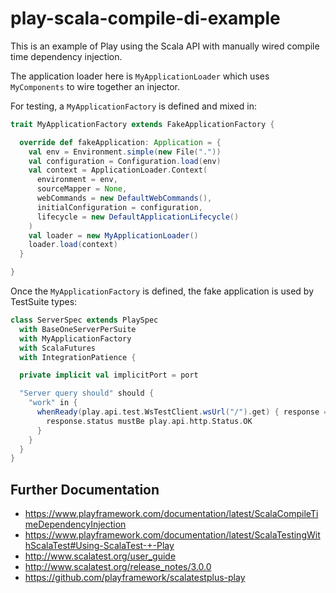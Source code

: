 # play-scala-compile-di-example

This is an example of Play using the Scala API with manually wired compile time dependency injection.

The application loader here is `MyApplicationLoader` which uses `MyComponents` to wire together an injector.
  
For testing, a `MyApplicationFactory` is defined and mixed in:

```scala
trait MyApplicationFactory extends FakeApplicationFactory {

  override def fakeApplication: Application = {
    val env = Environment.simple(new File("."))
    val configuration = Configuration.load(env)
    val context = ApplicationLoader.Context(
      environment = env,
      sourceMapper = None,
      webCommands = new DefaultWebCommands(),
      initialConfiguration = configuration,
      lifecycle = new DefaultApplicationLifecycle()
    )
    val loader = new MyApplicationLoader()
    loader.load(context)
  }

}
```

Once the `MyApplicationFactory` is defined, the fake application is used by TestSuite types:

```scala
class ServerSpec extends PlaySpec
  with BaseOneServerPerSuite
  with MyApplicationFactory
  with ScalaFutures
  with IntegrationPatience {

  private implicit val implicitPort = port

  "Server query should" should {
    "work" in {
      whenReady(play.api.test.WsTestClient.wsUrl("/").get) { response =>
        response.status mustBe play.api.http.Status.OK
      }
    }
  }
}
```

## Further Documentation

* https://www.playframework.com/documentation/latest/ScalaCompileTimeDependencyInjection 
* https://www.playframework.com/documentation/latest/ScalaTestingWithScalaTest#Using-ScalaTest-+-Play 
* http://www.scalatest.org/user_guide
* http://www.scalatest.org/release_notes/3.0.0
* https://github.com/playframework/scalatestplus-play
